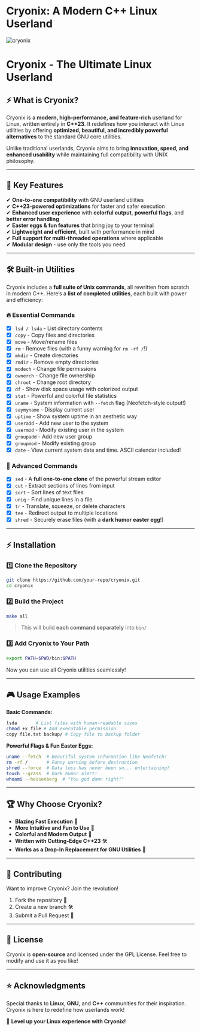 # Cryonix: A Modern C++ Linux Userland
![cryonix](https://github.com/user-attachments/assets/528d7e42-03b5-4c1b-a390-65f463b3a1de)


# Cryonix - The Ultimate Linux Userland

## ⚡ What is Cryonix?
Cryonix is a **modern, high-performance, and feature-rich** userland for Linux, written entirely in **C++23**. It redefines how you interact with Linux utilities by offering **optimized, beautiful, and incredibly powerful alternatives** to the standard GNU core utilities.

Unlike traditional userlands, Cryonix aims to bring **innovation, speed, and enhanced usability** while maintaining full compatibility with UNIX philosophy.

---
## 🚀 Key Features
✔ **One-to-one compatibility** with GNU userland utilities<br>
✔ **C++23-powered optimizations** for faster and safer execution<br>
✔ **Enhanced user experience** with **colorful output**, **powerful flags**, and **better error handling**<br>
✔ **Easter eggs & fun features** that bring joy to your terminal<br>
✔ **Lightweight and efficient**, built with performance in mind<br>
✔ **Full support for multi-threaded operations** where applicable<br>
✔ **Modular design** - use only the tools you need<br>

---
## 🛠 Built-in Utilities
Cryonix includes a **full suite of Unix commands**, all rewritten from scratch in modern C++.
Here’s a **list of completed utilities**, each built with power and efficiency:

### 🔥 Essential Commands
- [x] `lsd / lsda` - List directory contents
- [x] `copy` - Copy files and directories
- [x] `move` - Move/rename files
- [x] `rm` - Remove files (with a funny warning for `rm -rf /`!)
- [x] `mkdir` - Create directories
- [x] `rmdir` - Remove empty directories
- [x] `modech` - Change file permissions
- [x] `ownerch` - Change file ownership
- [x] `chroot` - Change root directory
- [x] `df` - Show disk space usage with colorized output
- [x] `stat` - Powerful and colorful file statistics
- [x] `uname` - System information with `--fetch` flag (Neofetch-style output!)
- [x] `saymyname` - Display current user
- [x] `uptime` - Show system uptime in an aesthetic way
- [x] `useradd` - Add new user to the system
- [x] `usermod` - Modify existing user in the system
- [x] `groupadd` - Add new user group
- [x] `groupmod` - Modify existing group
- [x] `date` - View current system date and time. ASCII calendar included!

### 🧩 Advanced Commands
- [x] `sed` - A **full one-to-one clone** of the powerful stream editor
- [x] `cut` - Extract sections of lines from input
- [x] `sort` - Sort lines of text files
- [x] `uniq` - Find unique lines in a file
- [x] `tr` - Translate, squeeze, or delete characters
- [x] `tee` - Redirect output to multiple locations
- [x] `shred` - Securely erase files (with a **dark humor easter egg**!)

---
## ⚡ Installation
### 1️⃣ Clone the Repository
```bash
git clone https://github.com/your-repo/cryonix.git
cd cryonix
```

### 2️⃣ Build the Project
```bash
make all
```
> This will build **each command separately** into `bin/`

### 3️⃣ Add Cryonix to Your Path
```bash
export PATH=$PWD/bin:$PATH
```
Now you can use all Cryonix utilities seamlessly!

---
## 🎮 Usage Examples
**Basic Commands:**
```bash
lsda       # List files with human-readable sizes
chmod +x file # Add executable permission
copy file.txt backup/ # Copy file to backup folder
```

**Powerful Flags & Fun Easter Eggs:**
```bash
uname --fetch  # Beautiful system information like Neofetch!
rm -rf /       # Funny warning before destruction
shred --force  # Data loss has never been so... entertaining?
touch --grass  # Dark humor alert!
whoami --heisenberg  # "You god damn right!"
```

---
## 🏆 Why Choose Cryonix?
- **Blazing Fast Execution** 🚀
- **More Intuitive and Fun to Use** 🎉
- **Colorful and Modern Output** 🎨
- **Written with Cutting-Edge C++23** 🛠
- **Works as a Drop-In Replacement for GNU Utilities** 💎

---
## 🔧 Contributing
Want to improve Cryonix? Join the revolution!
1. Fork the repository 🍴
2. Create a new branch 🛠
3. Submit a Pull Request 🎉

---
## 📜 License
Cryonix is **open-source** and licensed under the GPL License. Feel free to modify and use it as you like!

---
## ⭐ Acknowledgments
Special thanks to **Linux**, **GNU**, and **C++** communities for their inspiration. Cryonix is here to redefine how userlands work!

🚀 **Level up your Linux experience with Cryonix!**


